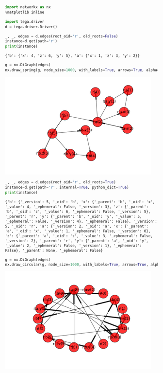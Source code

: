 

```python
import networkx as nx
%matplotlib inline
```


```python
import tega.driver
d = tega.driver.Driver()
```


```python
_, _, edges = d.edges(root_oid='r', old_roots=False)
instance=d.get(path='r')
print(instance)
```

    {'b': {'x': 4, 'z': 6, 'y': 5}, 'a': {'x': 1, 'z': 3, 'y': 2}}



```python
g = nx.DiGraph(edges)
nx.draw_spring(g, node_size=1000, with_labels=True, arrows=True, alpha=0.8)
```


![png](output_3_0.png)



```python
_, _, edges = d.edges(root_oid='r', old_roots=True)
instance=d.get(path='r', internal=True, python_dict=True)
print(instance)
```

    {'b': {'_version': 5, '_oid': 'b', 'x': {'_parent': 'b', '_oid': 'x', '_value': 4, '_ephemeral': False, '_version': 3}, 'z': {'_parent': 'b', '_oid': 'z', '_value': 6, '_ephemeral': False, '_version': 5}, '_parent': 'r', 'y': {'_parent': 'b', '_oid': 'y', '_value': 5, '_ephemeral': False, '_version': 4}, '_ephemeral': False}, '_version': 5, '_oid': 'r', 'a': {'_version': 2, '_oid': 'a', 'x': {'_parent': 'a', '_oid': 'x', '_value': 1, '_ephemeral': False, '_version': 0}, 'z': {'_parent': 'a', '_oid': 'z', '_value': 3, '_ephemeral': False, '_version': 2}, '_parent': 'r', 'y': {'_parent': 'a', '_oid': 'y', '_value': 2, '_ephemeral': False, '_version': 1}, '_ephemeral': False}, '_parent': None, '_ephemeral': False}



```python
g = nx.DiGraph(edges)
nx.draw_circular(g, node_size=1000, with_labels=True, arrows=True, alpha=0.8)
```


![png](output_5_0.png)



```python

```
